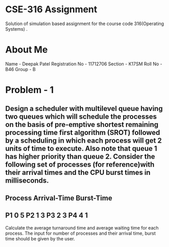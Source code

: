 # CSE-316 Assignment
Solution of simulation based assignment for the course code 316(Operating Systems) .
# About Me
Name - Deepak Patel
Registration No - 11712706
Section - K17SM
Roll No - B46
Group - B

# Problem - 1
Design a scheduler with multilevel queue having two queues which will schedule the processes on the basis of  pre-emptive shortest remaining processing time first algorithm (SROT) followed by a scheduling in which each process will get 2 units of time to execute. Also note that queue 1 has higher priority than queue 2.  Consider the following set of processes (for reference)with their arrival times and the CPU burst times in milliseconds.
-------------------------------------
Process  Arrival-Time   Burst-Time
-------------------------------------
P1             0      	       5
P2             1             	 3
P3             2               3
P4             4               1
-------------------------------------
Calculate the average turnaround time and average waiting time for each process. The input for number of processes  and their arrival time, burst time should be given by the user.



